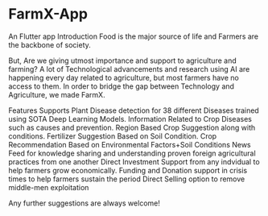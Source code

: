 # FarmX-App
An Flutter app 
Introduction
Food is the major source of life and Farmers are the backbone of society.

But, Are we giving utmost importance and support to agriculture and farming? A lot of Technological advancements and research using AI are happening every day related to agriculture, but most farmers have no access to them. In order to bridge the gap between Technology and Agriculture, we made FarmX.

Features
Supports Plant Disease detection for 38 different Diseases trained using SOTA Deep Learning Models.
Information Related to Crop Diseases such as causes and prevention.
Region Based Crop Suggestion along with conditions.
Fertilizer Suggestion Based on Soil Condition.
Crop Recommendation Based on Environmental Factors+Soil Conditions
News Feed for knowledge sharing and understanding proven foreign agricultural practices from one another
Direct Investment Support from any indvidual to help farmers grow economically.
Funding and Donation support in crisis times to help farmers sustain the period
Direct Selling option to remove middle-men exploitation

Any further suggestions are always welcome!
